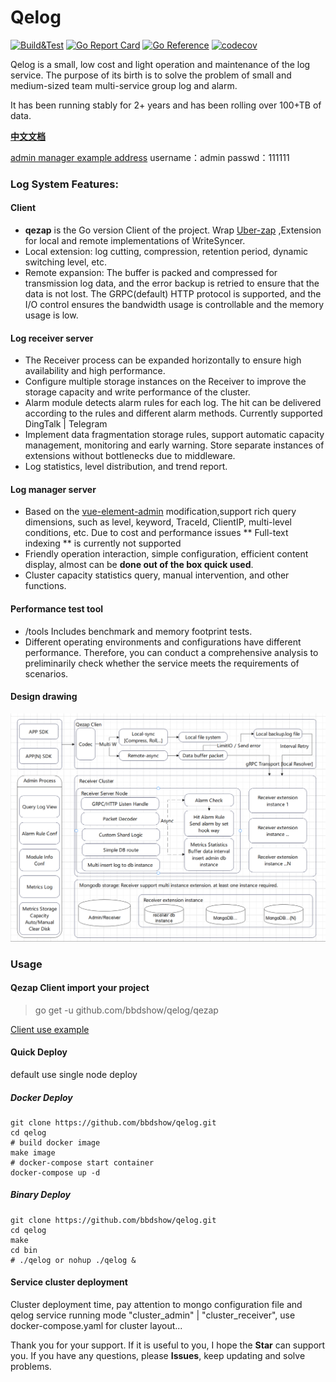 # Qelog
[![Build&Test](https://github.com/bbdshow/qelog/actions/workflows/tests.yaml/badge.svg)](https://github.com/bbdshow/qelog/actions/workflows/tests.yaml)
[![Go Report Card](https://goreportcard.com/badge/github.com/bbdshow/qelog)](https://goreportcard.com/report/github.com/bbdshow/qelog)
[![Go Reference](https://pkg.go.dev/badge/github.com/bbdshow/qelog/qezap.svg)](https://pkg.go.dev/github.com/bbdshow/qelog/qezap)
[![codecov](https://codecov.io/gh/bbdshow/qelog/branch/main/graph/badge.svg?token=Fqaz5qvx2Q)](https://codecov.io/gh/bbdshow/qelog)

Qelog is a small, low cost and light operation and maintenance of the log service. The purpose of its birth is to solve the problem of small and medium-sized team multi-service group log and alarm.

It has been running stably for 2+ years and has been rolling over 100+TB of data.

**[中文文档](./docs/README_CH.md)**

[admin manager example address](https://qelogdemo.bbdshow.top/admin)  username：admin passwd：111111

### Log System Features:

#### Client
- **qezap** is the Go version Client of the project. Wrap [Uber-zap](https://github.com/uber-go/zap) ,Extension for local and remote implementations of WriteSyncer.
- Local extension: log cutting, compression, retention period, dynamic switching level, etc.
- Remote expansion: The buffer is packed and compressed for transmission log data, and the error backup is retried to ensure that the data is not lost. 
The GRPC(default) HTTP protocol is supported, and the I/O control ensures the bandwidth usage is controllable and the memory usage is low.

#### Log receiver server
- The Receiver process can be expanded horizontally to ensure high availability and high performance.
- Configure multiple storage instances on the Receiver to improve the storage capacity and write performance of the cluster.
- Alarm module detects alarm rules for each log. The hit can be delivered according to the rules and different alarm methods. Currently supported DingTalk | Telegram
- Implement data fragmentation storage rules, support automatic capacity management, monitoring and early warning. Store separate instances of extensions without bottlenecks due to middleware.
- Log statistics, level distribution, and trend report.

#### Log manager server
- Based on the [vue-element-admin](https://github.com/PanJiaChen/vue-element-admin) modification,support rich query dimensions, such as level, keyword, TraceId, ClientIP, multi-level conditions, etc. 
Due to cost and performance issues ** Full-text indexing ** is currently not supported
- Friendly operation interaction, simple configuration, efficient content display, almost can be **done out of the box quick used**.
- Cluster capacity statistics query, manual intervention, and other functions.

#### Performance test tool

- /tools Includes benchmark and memory footprint tests.
- Different operating environments and configurations have different performance. Therefore, you can conduct a comprehensive analysis to preliminarily check whether the service meets the requirements of scenarios.

#### Design drawing

![Design drawing](./docs/qelog_design.png)

### Usage

#### Qezap Client import your project

> go get -u github.com/bbdshow/qelog/qezap

[Client use example](./qezap/example/main.go)


#### Quick Deploy
default use single node deploy
##### Docker Deploy

```shell
git clone https://github.com/bbdshow/qelog.git
cd qelog
# build docker image
make image
# docker-compose start container
docker-compose up -d
```

##### Binary Deploy

```shell
git clone https://github.com/bbdshow/qelog.git
cd qelog
make
cd bin
# ./qelog or nohup ./qelog &
```

#### Service cluster deployment
Cluster deployment time, pay attention to mongo configuration file and qelog service running mode "cluster_admin" | "cluster_receiver", use docker-compose.yaml for cluster layout...

Thank you for your support. If it is useful to you, I hope the **Star** can support you. If you have any questions, please **Issues**, keep updating and solve problems.

